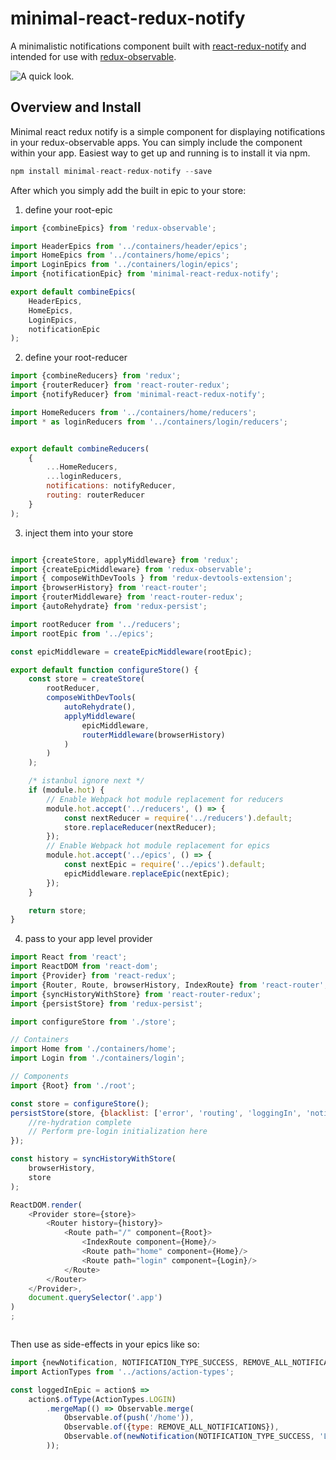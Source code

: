 # minimal-react-redux-notify
A minimalistic notifications component built with [react-redux-notify](https://github.com/deep-c/react-redux-notify) and intended for use with [redux-observable](https://github.com/redux-observable/redux-observable).

![A quick look.](http://i.giphy.com/l0HlQkInwts6lR1zq.gif)


## Overview and Install
Minimal react redux notify is a simple component for displaying notifications in your redux-observable apps. You can simply include the component within your app. Easiest way to get up and running is to install it via npm.

```javascript
npm install minimal-react-redux-notify --save
```

After which you simply add the built in epic to your store:

1) define your root-epic
```javascript
import {combineEpics} from 'redux-observable';

import HeaderEpics from '../containers/header/epics';
import HomeEpics from '../containers/home/epics';
import LoginEpics from '../containers/login/epics';
import {notificationEpic} from 'minimal-react-redux-notify';

export default combineEpics(
    HeaderEpics,
    HomeEpics,
    LoginEpics,
    notificationEpic
);
```

2) define your root-reducer
```javascript
import {combineReducers} from 'redux';
import {routerReducer} from 'react-router-redux';
import {notifyReducer} from 'minimal-react-redux-notify';

import HomeReducers from '../containers/home/reducers';
import * as loginReducers from '../containers/login/reducers';


export default combineReducers(
    {
        ...HomeReducers,
        ...loginReducers,
        notifications: notifyReducer,
        routing: routerReducer
    }
);

```

3) inject them into your store
```javascript

import {createStore, applyMiddleware} from 'redux';
import {createEpicMiddleware} from 'redux-observable';
import { composeWithDevTools } from 'redux-devtools-extension';
import {browserHistory} from 'react-router';
import {routerMiddleware} from 'react-router-redux';
import {autoRehydrate} from 'redux-persist';

import rootReducer from '../reducers';
import rootEpic from '../epics';

const epicMiddleware = createEpicMiddleware(rootEpic);

export default function configureStore() {
    const store = createStore(
        rootReducer,
        composeWithDevTools(
            autoRehydrate(),
            applyMiddleware(
                epicMiddleware,
                routerMiddleware(browserHistory)
            )
        )
    );

    /* istanbul ignore next */
    if (module.hot) {
        // Enable Webpack hot module replacement for reducers
        module.hot.accept('../reducers', () => {
            const nextReducer = require('../reducers').default;
            store.replaceReducer(nextReducer);
        });
        // Enable Webpack hot module replacement for epics
        module.hot.accept('../epics', () => {
            const nextEpic = require('../epics').default;
            epicMiddleware.replaceEpic(nextEpic);
        });
    }

    return store;
}

```

4) pass to your app level provider
```javascript
import React from 'react';
import ReactDOM from 'react-dom';
import {Provider} from 'react-redux';
import {Router, Route, browserHistory, IndexRoute} from 'react-router';
import {syncHistoryWithStore} from 'react-router-redux';
import {persistStore} from 'redux-persist';

import configureStore from './store';

// Containers
import Home from './containers/home';
import Login from './containers/login';

// Components
import {Root} from './root';

const store = configureStore();
persistStore(store, {blacklist: ['error', 'routing', 'loggingIn', 'notifications']}, () => {
    //re-hydration complete
    // Perform pre-login initialization here
});

const history = syncHistoryWithStore(
    browserHistory,
    store
);

ReactDOM.render(
    <Provider store={store}>
        <Router history={history}>
            <Route path="/" component={Root}>
                <IndexRoute component={Home}/>
                <Route path="home" component={Home}/>
                <Route path="login" component={Login}/>
            </Route>
        </Router>
    </Provider>,
    document.querySelector('.app')
)
;



```

Then use as side-effects in your epics like so:

```javascript
import {newNotification, NOTIFICATION_TYPE_SUCCESS, REMOVE_ALL_NOTIFICATIONS} from 'minimal-react-redux-notify';
import ActionTypes from '../actions/action-types';

const loggedInEpic = action$ =>
    action$.ofType(ActionTypes.LOGIN)
        .mergeMap(() => Observable.merge(
            Observable.of(push('/home')),
            Observable.of({type: REMOVE_ALL_NOTIFICATIONS}),
            Observable.of(newNotification(NOTIFICATION_TYPE_SUCCESS, 'Login successful!'))
        ));

```


